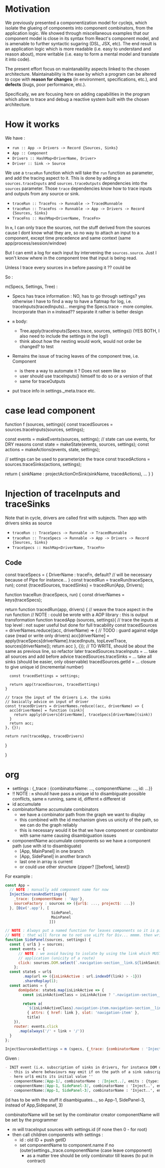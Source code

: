 # Motivation
We previously presented a componentization model for cyclejs, which isolate the glueing of 
components into component combinators, from the application logic. We showed through 
miscellaneous examples that our component model is close in its syntax from React's component 
model, and is amenable to further syntactic sugaring (DSL, JSX, etc). The end result is an 
application logic which is more readable (i.e. easy to understand and reason about), more 
writable (i.e. easy to form a mental model and translate it into code). 

The present effort focus on maintanability aspects linked to the chosen architecture. 
Maintainability is the ease by which a program can be altered to cope with **reason for changes** 
(in environment, specifications, etc.), and **defects** (bugs, poor performance, etc.). 

Specifically, we are focusing here on adding capabilities in the program which allow to trace 
and debug a reactive system built with the chosen architecture.

# How it works
We have :

- `run :: App -> Drivers -> Record {Sources, Sinks}`
- `App :: Component`
- `Drivers :: HashMap<DriverName, Driver>`
- `Driver :: Sink -> Source`
 
We use a `traceRun` function which will take the `run` function as parameter, and add the tracing
 aspect to it. This is done by adding a `sources.traceInputs` and `sources.traceOutputs` 
 dependencies into the `sources` parameter. 
 Those `trace` dependencies know how to trace inputs and outputs from any source or sink.

- `traceRun :: TraceFns -> Runnable -> TracedRunnable`
- `traceRun :: TraceFns -> Runnable -> App -> Drivers -> Record {Sources, Sinks}`
- `TraceFns :: HashMap<DriverName, TraceFn>`

In `m`, I can only trace the sources, not the stuff derived from the sources cause I dont know 
what they are, so no way to attach an input to a component, except time precedence and same 
context (same app/process/session/window)

But I can emit a log for each input by intervening the `sources.source`. Just I won't know where 
in the component tree that input is being read.

Unless I trace every sources in `m` before passing it ?? could be

So :

m(Specs, Settings, Tree) :

- Specs has trace information : NO, has to go through settings? yes otherwise I have to find a 
way to have a flatmap for log, i.e. traceInputs(tracedInputs)... merging the Specs.trace - more 
complex. Incorporate than in `m` instead?? separate it rather is better design
- `m` body:
  - Tree.apply(traceInputs(Specs.trace, sources, settings)) (YES BOTH, I also need to include the 
  settings   in  the log!)
  - think about how the nesting would work, would not order be changed? to test

- Remains the issue of tracing leaves of the component tree, i.e. Component
  - is there a way to automate it ? Does not seem like so
  - user should use traceInputs() himself to do so or a version of that
  - same for traceOutputs

- put trace info in settings._meta.trace etc.

# case lead component
function f (sources, settings){
  const tracedSources = sources.traceInputs(sources, settings);
  
  const events = makeEvents(sources, settings);
  // state can use events, for DRY reasons
  const state = makeState(events, sources, settings);
  const actions = makeActions(events, state, settings);
  
  // settings can be used to parameterize the trace
  const tracedActions = sources.traceSinks(actions, settings);
  
  return {
    sinkName : projectActionOnSink(sinkName, tracedActions),
    ...
  }
}

# Injection of traceInputs and traceSinks
Note that in cycle, drivers are called first with subjects. Then app with drivers sinks as source

- `traceRun :: TraceSpecs -> Runnable -> TracedRunnable`
- `traceRun :: TraceSpecs -> Runnable -> App -> Drivers -> Record {Sources, Sinks}`
- `TraceSpecs :: HashMap<DriverName, TraceFn>`

## Code
const traceSpecs = {
  DriverName : traceFn,
  default? // will be necessary because of Pipe for instance...
}
const tracedRun = traceRun(traceSpecs, run);
const {tracedSources, tracedSinks} = tracedRun(App, Drivers);

function traceRun (traceSpecs, run) {
  const driverNames = keys(traceSpecs);
  
  return function tracedRun(app, drivers) {
    // weave the trace aspect in the run function
    // NOTE : could be wrote with a AOP library : this is output transformation
    function tracedApp (sources, settings){
      // trace the inputs at top level : not super useful but done for full tracability
      const tracedSources = driverNames.reduce((acc, driverName) => {
      // TODO : guard against edge case (read or write only drivers)
        acc[driverName] = apply(traceSpecs[driverName].tracedInputs, topLevelTrace, sources[driverName]);
        return acc
      }, {});
      // TO WRITE, should be about the same as previous line, so refactor later
      tracedSources.traceInputs = ... take all sources and add before advice
      tracedSources.traceSinks = ... take all sinks (should be easier, only observable)
      tracedSources.getId = ... closure to give unique id (incremental number)
      
      const tracedSettings = settings;

      return app(tracedSources, tracedSettings)
    }
    
    // trace the input of the drivers i.e. the sinks
    // basically advice on input of driver
    const tracedDrivers = driverNames.reduce((acc, driverName) => {
      acc[driverName] = function (sink){
        return apply(drivers[driverName], traceSpecs[driverName](sink))
      }
      return acc;
    }, {});

    return run(tracedApp, tracedDrivers)
  }
  
}

# org
- settings : {_trace : {combinatorName: ..., componentName: ..., id: ...}}
- !! NOTE : `m` should have pass a unique id to disambiguate possible conflicts, same `m` 
running, same id, differnt `m` different id
- id accumulate
- combinatorName accumulate combinators
  - we have a combinator path from the graph we want to display
  - this combined with the id mechanism gives us unicity of the path, so we can do the graph 
  reliably
  - this is necessary would it be that we have component or combinator with same name causing 
  disambiguation issues
- componentName accumulate components so we have a component path (use with id to disambiguate)
  - [App, MainPanel] in one branch
  - [App, SidePanel] in another branch
  - last one in array is current
  - or could use other structure (zipper? [[before], latest])

For example :

```javascript
const App = 
  // NOTE : manually add component name for now 
  InjectSourcesAndSettings({
    _trace: {componentName : 'App'},
    sourceFactory : sources => ({url$: ..., project$: ...})
  }, [Div('.app'), [
                     SidePanel,
                     MainPanel
                    ]])

// NOTE : Always put a named function for leaves components so it is picked up by the trace mechanism
// NOTE : that will force me to not use vLift for Div... mmmm. then write helper `NameFn(fn, name)`
function SidePanel(sources, settings) {
  const { url$ } = sources;
  const events = {
      // NOTE : we avoid having to isolate by using the link which MUST be unique over the whole
      // application (unicity of a route)
      click: sources.DOM.select(`.navigation-section__link.${linkSanitized}`).events('click')
    };
  const state$ = url$
        .map(url => ({isLinkActive : url.indexOf(link) > -1}))
        .shareReplay(1);
  const actions = {
      domUpdate: state$.map(isLinkActive => {
        const isLinkActiveClass = isLinkActive ? '.navigation-section__link--active' : '';

        return a(
          `${isLinkActiveClass}.navigation-item.navigation-section__link.${linkSanitized}`,
          { attrs: { href: link }, slot: 'navigation-item' },
          title)
    }),
    router: events.click
      .map(always('/' + link + '/'))
  }
}; 
```

```javascript
InjectSourcesAndSettings = m (specs, {_trace: {combinatorName : 'InjectSourcesAndSettings'}})
```

Given :

```markdown
- INIT event (i.e. subscription of sinks in drivers, for instance DOM display)
  - this is where behaviours may emit if on the path of a sink subscription
  - here url$ emits its initial value ''
  - componentName:[App-1], combinatorName : [Inject..], emits : {type: source, value: ''}, when:..., id : 1
  - componentName:[App-1, SidePanel-3], combinatorName : 'Inject..', emits : {type: source, value: ''}, when:..., id : 3
  - componentName:[App-1, SidePanel-3], combinatorName : 'Inject..', emits : {type: sink, value: ..}, when:..., id : 3
```

(id has to be with the stuff it disambiguates..., so App-1, SidePanel-3, instead of App,Sidepanel, 3)

combinatorName will be set by the combinator creator
componentName will be set by the programmer
- m will traceInput sources with settings.id (if none then 0 - for root)
- then call children components with settings :
  - id : old ID + push getID
  - set componentName to component.name if no (outer)settings._trace.componentName (case leave 
  compponent)
    - as a matter tree should be only combinator till leaves (to put in contract)
